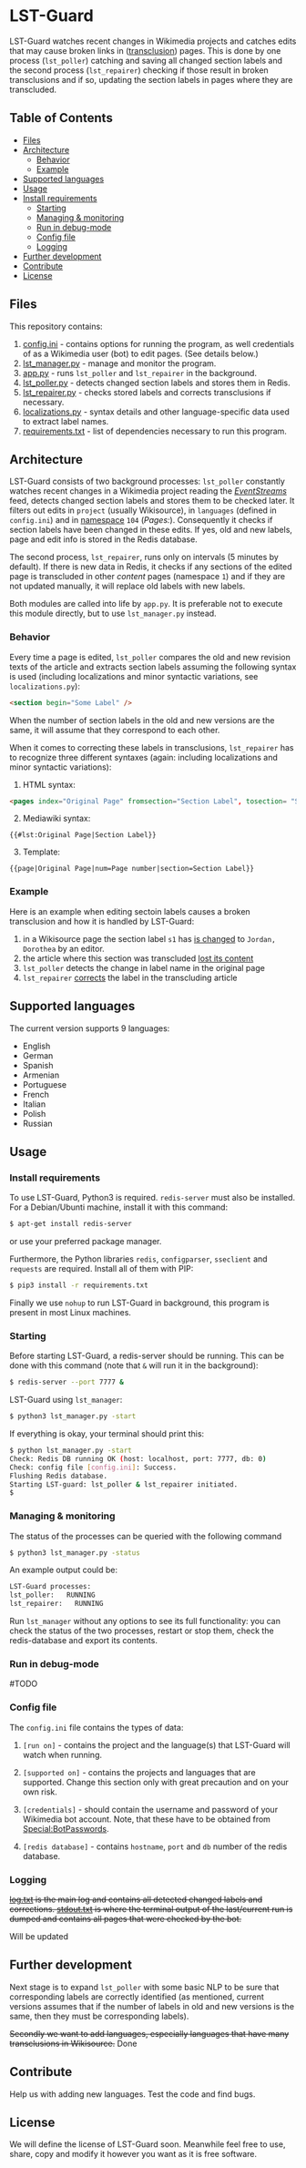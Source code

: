 
# LST-Guard

LST-Guard watches recent changes in Wikimedia projects and catches edits that may cause broken links in ([transclusion](https://en.wikipedia.org/wiki/Transclusion)) pages. This is done by one process (`lst_poller`) catching and saving all changed section labels and the second process (`lst_repairer`) checking if those result in broken transclusions and if so, updating the section labels in pages where they are transcluded.

## Table of Contents

- [Files](#files)
- [Architecture](#architecture)
  - [Behavior](#behavior)
  - [Example](#example)
- [Supported languages](#supported-languages)
- [Usage](#usage)
- [Install requirements](#install-requirements)
	- [Starting](#starting)
	- [Managing & monitoring](#managing-&-monitoring)
	- [Run in debug-mode](#run-in-debug-mode)
	- [Config file](#config-file)
  - [Logging](#logging)
- [Further development](#further-development)
- [Contribute](#contribute)
- [License](#license)

## Files

This repository contains:

1. [config.ini](config.ini) - contains options for running the program, as well credentials of as a Wikimedia user (bot) to edit pages. (See details below.)
2. [lst_manager.py](lest_manager.py) - manage and monitor the program.
3. [app.py](app.py) - runs `lst_poller` and `lst_repairer` in the background.
4. [lst_poller.py](lst_poller.py) - detects changed section labels and stores them in Redis.
5. [lst_repairer.py](lst_repairer.py) - checks stored labels and corrects transclusions if necessary.
6. [localizations.py](localizations.py) - syntax details and other language-specific data used to extract label names.
7. [requirements.txt](requirements.txt) - list of dependencies necessary to run this program.

## Architecture

LST-Guard consists of two background processes: `lst_poller` constantly watches recent changes in a Wikimedia project reading the _[EventStreams](https://wikitech.wikimedia.org/wiki/EventStreams)_ feed, detects changed section labels and stores them to be checked later. It filters out edits in `project` (usually Wikisource), in `languages` (defined in `config.ini`) and in [namespace](https://en.wikisource.org/wiki/Help:Namespaces) `104` (_Pages:_). Consequently it checks if section labels have been changed in these edits. If yes, old and new labels, page and edit info is stored in the Redis database.

The second process, `lst_repairer`, runs only on intervals (5 minutes by default). If there is new data in Redis, it checks if any sections of the edited page is transcluded in other _content_ pages (namespace `1`) and if they are not updated manually, it will replace old labels with new labels.

Both modules are called into life by `app.py`. It is preferable not to execute this module directly, but to use `lst_manager.py` instead.

### Behavior

Every time a page is edited, `lst_poller` compares the old and new revision texts of the article and extracts section labels assuming the following syntax is used (including localizations and minor syntactic variations, see `localizations.py`):

```html
<section begin="Some Label" />
```
When the number of section labels in the old and new versions are the same, it will assume that they correspond to each other.

When it comes to correcting these labels in transclusions, `lst_repairer` has to recognize three different syntaxes (again: including localizations and minor syntactic variations):

1. HTML syntax:
```html
<pages index="Original Page" fromsection="Section Label", tosection= "Section Label"/>
```

2. Mediawiki syntax:
```
{{#lst:Original Page|Section Label}}
```

3. Template:
```
{{page|Original Page|num=Page number|section=Section Label}}
```

### Example

Here is an example when editing sectoin labels causes a broken transclusion and how it is handled by LST-Guard:

1. in a Wikisource page the section label `s1` has [is changed](https://en.wikisource.org/w/index.php?title=Page:EB1911_-_Volume_15.djvu/536&diff=7006224&oldid=6576545) to `Jordan, Dorothea` by an editor.
2. the article where this section was transcluded [lost its content](https://en.wikisource.org/w/index.php?title=1911_Encyclop%C3%A6dia_Britannica/Jordan,_Wilhelm&oldid=6576548)
3. `lst_poller` detects the change in label name in the original page
4. `lst_repairer` [corrects](https://en.wikisource.org/w/index.php?title=1911_Encyclop%C3%A6dia_Britannica/Jordan,_Wilhelm&diff=next&oldid=6576548) the label in the transcluding article

## Supported languages

The current version supports 9 languages:
* English
* German
* Spanish
* Armenian
* Portuguese
* French
* Italian
* Polish
* Russian

## Usage

### Install requirements

To use LST-Guard, Python3 is required. `redis-server` must also be installed. For a Debian/Ubunti machine, install it with this command:
```sh
$ apt-get install redis-server
```
or use your preferred package manager.

Furthermore, the Python libraries `redis`, `configparser`, `sseclient`
and `requests` are required. Install all of them with PIP:

```sh
$ pip3 install -r requirements.txt
```

Finally we use `nohup` to run LST-Guard in background, this program is present in most Linux machines.

### Starting

Before starting LST-Guard, a redis-server should be running. This can be done with this command (note that `&` will run it in the background):

```sh
$ redis-server --port 7777 &
```

LST-Guard using `lst_manager`:

```sh
$ python3 lst_manager.py -start
```

If everything is okay, your terminal should print this:

```sh
$ python lst_manager.py -start
Check: Redis DB running OK (host: localhost, port: 7777, db: 0)
Check: config file [config.ini]: Success.
Flushing Redis database.
Starting LST-guard: lst_poller & lst_repairer initiated.
$
```

### Managing & monitoring

The status of the processes can be queried with the following command
```sh
$ python3 lst_manager.py -status
```

An example output could be:

```sh
LST-Guard processes:
lst_poller:	  RUNNING
lst_repairer:	RUNNING

```

Run `lst_manager` without any options to see its full functionality: you can check the status of the two processes, restart or stop them, check the redis-database and export its contents.

### Run in debug-mode

#TODO


### Config file

The `config.ini` file contains the types of data:

1. `[run on]` - contains the project and the language(s) that LST-Guard will watch when running.

2. `[supported on]` - contains the projects and languages that are supported. Change this section only with great precaution and on your own risk.

3. `[credentials]` - should contain the username and password of your Wikimedia bot account. Note, that these have to be obtained from [Special:BotPasswords](https://www.mediawiki.org/wiki/Manual:Bot_passwords).

4. `[redis database]` - contains `hostname`, `port` and `db` number of the redis database.

### Logging

<s>[log.txt](http://185.203.116.239/publ/lst_poller/log.txt) is the main log and contains all detected changed labels and corrections.
[stdout.txt](http://185.203.116.239/publ/lst_poller/stdout.txt) is where the terminal output of the last/current run is dumped and contains all pages that were checked by the bot.</s>

Will be updated

## Further development
Next stage is to expand `lst_poller` with some basic NLP to be sure that corresponding labels are correctly identified (as mentioned, current versions assumes that if the number of labels in old and new versions is the same, then they must be corresponding labels).

<s>Secondly we want to add languages, especially languages that have many transclusions in Wikisource.</s> Done

## Contribute
Help us with adding new languages. Test the code and find bugs.

## License
We will define the license of LST-Guard soon. Meanwhile feel free to use, share, copy and modify it however you want as it is free software.
